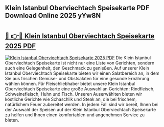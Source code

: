 ## Klein Istanbul Oberviechtach Speisekarte PDF Download Online 2025 yYw8N

# <h2><a href="http://gcdfxb.nevu.top/?p=Klein+Istanbul+Oberviechtach+Speisekarte">🔗 👉🔴 Klein Istanbul Oberviechtach Speisekarte 2025 PDF</a></h2>

[![Klein Istanbul Oberviechtach Speisekarte 2025 PDF](https://i.imgur.com/dBaPXMq.png)](http://gcdfxb.nevu.top/?p=Klein+Istanbul+Oberviechtach+Speisekarte)
Die Klein Istanbul Oberviechtach Speisekarte ist nicht nur eine Liste von Gerichten, sondern auch eine Gelegenheit, den Geschmack zu genießen. Auf unserer Klein Istanbul Oberviechtach Speisekarte bieten wir einen Salatbereich an, in dem Sie aus frischen Gemüse- und Obstsalaten für eine gesunde Ernährung wählen können. Für Fleischliebhaber bietet unsere Klein Istanbul Oberviechtach Speisekarte eine große Auswahl an Gerichten: Rindfleisch, Schweinefleisch, Huhn und Fisch. Unseren Auserwählten bieten wir köstliche Gerichte wie Schaschlik und Steak an, die bei frischem, natürlichem Feuer zubereitet werden. In jedem Fall sind wir bereit, Ihnen bei der Auswahl der Speisen auf der Klein Istanbul Oberviechtach Speisekarte zu helfen und Ihnen einen komfortablen und angenehmen Service zu bieten.

